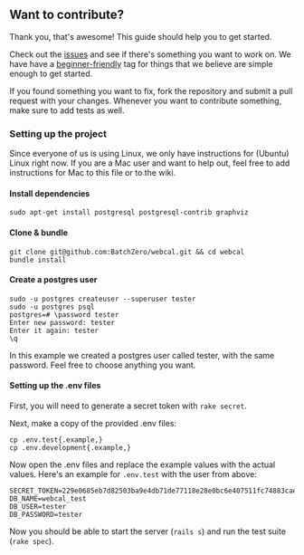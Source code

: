 ## Want to contribute?
Thank you, that's awesome! This guide should help you to get started.


Check out the [issues](https://github.com/BatchZero/webcal/issues) and see if there's something you want to work on. We have have a [beginner-friendly](https://github.com/BatchZero/webcal/issues?labels=beginner-friendly&page=1&state=open) tag for things that we believe are simple enough to get started.

If you found something you want to fix, fork the repository and submit a pull request with your changes.
Whenever you want to contribute something, make sure to add tests as well.

### Setting up the project
Since everyone of us is using Linux, we only have instructions for (Ubuntu) Linux right now. If you are a Mac user and want to help out, feel free to add instructions for Mac to this file or to the wiki.

#### Install dependencies

    sudo apt-get install postgresql postgresql-contrib graphviz

#### Clone & bundle

    git clone git@github.com:BatchZero/webcal.git && cd webcal
    bundle install

#### Create a postgres user

    sudo -u postgres createuser --superuser tester
    sudo -u postgres psql
    postgres=# \password tester
    Enter new password: tester
    Enter it again: tester
    \q

In this example we created a postgres user called tester, with the same password. Feel free to choose anything you want.

#### Setting up the .env files

First, you will need to generate a secret token with `rake secret`.

Next, make a copy of the provided .env files:

    cp .env.test{.example,}
    cp .env.development{.example,}

Now open the .env files and replace the example values with the actual values. Here's an example for `.env.test` with the user from above:

    SECRET_TOKEN=229e0685eb7d82503ba9e4db71de77118e28e0bc6e407511fc74883cae9f239....
    DB_NAME=webcal_test
    DB_USER=tester
    DB_PASSWORD=tester


Now you should be able to start the server (`rails s`) and run the test suite (`rake spec`).
